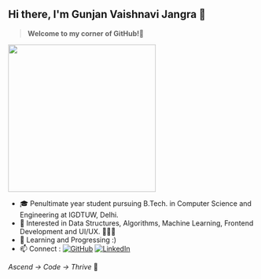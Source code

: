 
## Hi there, I'm Gunjan Vaishnavi Jangra 👋 
> **Welcome to my corner of GitHub!💫**
<img src="https://github.com/Anmol-Baranwal/Cool-GIFs-For-GitHub/assets/74038190/7d484dc9-68a9-4ee6-a767-aea59035c12d.gif" width="300" /> 



- 🎓 Penultimate year student pursuing B.Tech. in Computer Science and Engineering at IGDTUW, Delhi.
- 🔭 Interested in Data Structures, Algorithms, Machine Learning, Frontend Development and UI/UX. 👩🏻‍💻
- 🌱 Learning and Progressing :)
- 📫 Connect : [![GitHub](https://img.shields.io/badge/-GitHub-181717?style=flat-square&logo=github)](https://github.com/gunjanvjangra) [![LinkedIn](https://img.shields.io/badge/-LinkedIn-0077B5?style=flat-square&logo=linkedin&logoColor=white)](https://www.linkedin.com/in/gunjanvaishnavijangra/)




_Ascend -> Code -> Thrive_ 🌿









<!--
**gunjanvjangra/gunjanvjangra** is a ✨ _special_ ✨ repository because its `README.md` (this file) appears on your GitHub profile.

Here are some ideas to get you started:

- 🔭 I’m currently working on ...
- 🌱 I’m currently learning ...
- 👯 I’m looking to collaborate on ...
- 🤔 I’m looking for help with ...
- 💬 Ask me about ...
- 📫 How to reach me: ...
- 😄 Pronouns: ...
- ⚡ Fun fact: ...
-->


